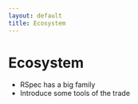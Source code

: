 ```yaml
---
layout: default
title: Ecosystem
---
```


# Ecosystem

* RSpec has a big family
* Introduce some tools of the trade
